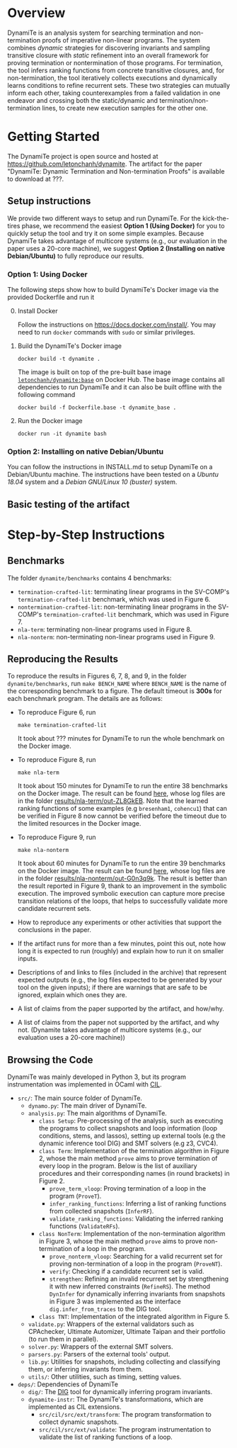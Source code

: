 # Overview

DynamiTe is an analysis system for searching termination and non-termination proofs of imperative non-linear programs. The system combines *dynamic* strategies for discovering invariants and sampling transitive closure with *static* refinement into an overall framework for proving termination or nontermination of those programs. For termination, the tool infers ranking functions from concrete transitive closures, and, for non-termination, the tool iteratively collects executions and dynamically learns conditions to refine recurrent sets. These two strategies can mutually inform each other, taking counterexamples from a failed validation in one endeavor and crossing both the static/dynamic and termination/non-termination lines, to create new execution samples for the other one.

# Getting Started

The DynamiTe project is open source and hosted at https://github.com/letonchanh/dynamite. The artifact for the paper "DynamiTe: Dynamic Termination and Non-termination Proofs" is available to download at ???.

## Setup instructions

We provide two different ways to setup and run DynamiTe. For the kick-the-tires phase, we recommend the easiest **Option 1 (Using Docker)** for you to quickly setup the tool and try it on some simple examples. Because DynamiTe takes advantage of multicore systems (e.g., our evaluation in the paper uses a 20-core machine), we suggest **Option 2 (Installing on native Debian/Ubuntu)** to fully reproduce our results.

### Option 1: Using Docker

The following steps show how to build DynamiTe's Docker image via the provided Dockerfile and run it

0. Install Docker

    Follow the instructions on https://docs.docker.com/install/. You may need to run `docker` commands with `sudo` or similar privileges.

1. Build the DynamiTe's Docker image
    ```
    docker build -t dynamite .
    ```
    The image is built on top of the pre-built base image [`letonchanh/dynamite:base`](https://hub.docker.com/r/letonchanh/dynamite) on Docker Hub. The base image contains all dependencies to run DynamiTe and it can also be built offline with the following command
    ```
    docker build -f Dockerfile.base -t dynamite_base .
    ```
    
2. Run the Docker image
    ```
    docker run -it dynamite bash
    ```

### Option 2: Installing on native Debian/Ubuntu

You can follow the instructions in INSTALL.md to setup DynamiTe on a Debian/Ubuntu machine. The instructions have been tested on a *Ubuntu 18.04* system and a *Debian GNU/Linux 10 (buster)* system.

## Basic testing of the artifact

# Step-by-Step Instructions

## Benchmarks

The folder `dynamite/benchmarks` contains 4 benchmarks:
- `termination-crafted-lit`: terminating linear programs in the SV-COMP's `termination-crafted-lit` benchmark, which was used in Figure 6.
- `nontermination-crafted-lit`: non-terminating linear programs in the SV-COMP's `termination-crafted-lit` benchmark, which was used in Figure 7.
- `nla-term`: terminating non-linear programs used in Figure 8.
- `nla-nonterm`: non-terminating non-linear programs used in Figure 9.

## Reproducing the Results

To reproduce the results in Figures 6, 7, 8, and 9, in the folder `dynamite/benchmarks`, run `make BENCH_NAME` where `BENCH_NAME` is the name of the corresponding benchmark to a figure. The default timeout is **300s** for each benchmark program. The details are as follows:

- To reproduce Figure 6, run
    ```
    make termination-crafted-lit
    ```
    It took about ??? minutes for DynamiTe to run the whole benchmark on the Docker image.
    
- To reproduce Figure 8, run
    ```
    make nla-term
    ```
    It took about 150 minutes for DynamiTe to run the entire 38 benchmarks on the Docker image. The result can be found [here](https://htmlpreview.github.io/?https://github.com/letonchanh/dynamite/blob/master/artifact/results/nla-term/nla-term.out-ZL8GkEB.html), whose log files are in the folder [results/nla-term/out-ZL8GkEB](results/nla-term/out-ZL8GkEB). Note that the learned ranking functions of some examples (e.g `bresenham1`, `cohencu1`) that can be verified in Figure 8 now cannot be verified before the timeout due to the limited resources in the Docker image.
    
- To reproduce Figure 9, run
    ```
    make nla-nonterm
    ```
    It took about 60 minutes for DynamiTe to run the entire 39 benchmarks on the Docker image. The result can be found [here](https://htmlpreview.github.io/?https://github.com/letonchanh/dynamite/blob/master/artifact/results/nla-nonterm/nla-nonterm.out-G0n3q9k.html), whose log files are in the folder [results/nla-nonterm/out-G0n3q9k](results/nla-nonterm/out-_8ejxcU). The result is better than the result reported in Figure 9, thank to an improvement in the symbolic execution. The improved symbolic execution can capture more precise transition relations of the loops, that helps to successfully validate more candidate recurrent sets.

- How to reproduce any experiments or other activities that support the conclusions in the paper.

- If the artifact runs for more than a few minutes, point this out, note how long it is expected to run (roughly) and explain how to run it on smaller inputs.

- Descriptions of and links to files (included in the archive) that represent expected outputs (e.g., the log files expected to be generated by your tool on the given inputs); if there are warnings that are safe to be ignored, explain which ones they are.

- A list of claims from the paper supported by the artifact, and how/why.

- A list of claims from the paper not supported by the artifact, and why not. (Dynamite takes advantage of multicore systems (e.g., our evaluation uses a 20-core machine))

## Browsing the Code

DynamiTe was mainly developed in Python 3, but its program instrumentation was implemented in OCaml with [CIL](https://github.com/cil-project/cil). 

- `src/`: The main source folder of DynamiTe.
    - `dynamo.py`: The main driver of DynamiTe.
    - `analysis.py`: The main algorithms of DynamiTe.
        - `class Setup`: Pre-processing of the analysis, such as executing the programs to collect snapshots and loop information (loop conditions, stems, and lassos), setting up external tools (e.g the dynamic inference tool DIG) and SMT solvers (e.g z3, CVC4).
        - `class Term`: Implementation of the termination algorithm in Figure 2, whose the main method `prove` aims to prove termination of every loop in the program. Below is the list of auxiliary procedures and their corresponding names (in round brackets) in Figure 2.
            - `prove_term_vloop`: Proving termination of a loop in the program (`ProveT`).
            - `infer_ranking_functions`: Inferring a list of ranking functions from collected snapshots (`InferRF`).
            - `validate_ranking_functions`: Validating the inferred ranking functions (`ValidateRFs`).
        - `class NonTerm`: Implementation of the non-termination algorithm in Figure 3, whose the main method `prove` aims to prove non-termination of a loop in the program.
            - `prove_nonterm_vloop`: Searching for a valid recurrent set for proving non-termination of a loop in the program (`ProveNT`).
            - `verify`: Checking if a candidate recurrent set is valid.
            - `strengthen`: Refining an invalid recurrent set by strengthening it with new inferred constraints (`RefineRS`). The method `DynInfer` for dynamically inferring invariants from snapshots in Figure 3 was implemented as the interface `dig.infer_from_traces` to the DIG tool.
        - `class TNT`: Implementation of the integrated algorithm in Figure 5.
    - `validate.py`: Wrappers of the external validators such as CPAchecker, Ultimate Automizer, Ultimate Taipan and their portfolio (to run them in parallel).
    - `solver.py`: Wrappers of the external SMT solvers.
    - `parsers.py`: Parsers of the external tools' output.
    - `lib.py`: Utilities for snapshots, including collecting and classifying them, or inferring invariants from them.
    - `utils/`: Other utilities, such as timing, setting values.
- `deps/`: Dependencies of DynamiTe
    - `dig/`: The [DIG](https://github.com/unsat/dig) tool for dynamically inferring program invariants.
    - `dynamite-instr`: The DynamiTe's transformations, which are implemented as CIL extensions.
        - `src/cil/src/ext/transform`: The program transformation to collect dynamic snapshots.
        - `src/cil/src/ext/validate`: The program instrumentation to validate the list of ranking functions of a loop.
